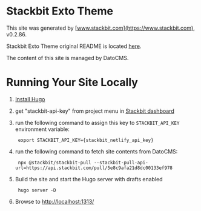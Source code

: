 # Stackbit Exto Theme

This site was generated by [www.stackbit.com](https://www.stackbit.com), v0.2.86.

Stackbit Exto Theme original README is located [here](./README.theme.md).

The content of this site is managed by DatoCMS.

# Running Your Site Locally

1. [Install Hugo](https://gohugo.io/getting-started/quick-start/#step-1-install-hugo)

1. get "stackbit-api-key" from project menu in [Stackbit dashboard](https://app.stackbit.com/dashboard)

1. run the following command to assign this key to `STACKBIT_API_KEY` environment variable:

        export STACKBIT_API_KEY={stackbit_netlify_api_key}

1. run the following command to fetch site contents from DatoCMS:

        npx @stackbit/stackbit-pull --stackbit-pull-api-url=https://api.stackbit.com/pull/5e8c9afa21d8dc00133ef978

1. Build the site and start the Hugo server with drafts enabled

        hugo server -D

1. Browse to [http://localhost:1313/](http://localhost:1313/)
